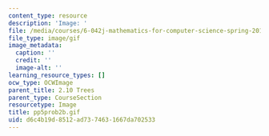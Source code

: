 ```yaml
---
content_type: resource
description: 'Image: '
file: /media/courses/6-042j-mathematics-for-computer-science-spring-2015/d6c4b19d8512ad7374631667da702533_pp5prob2b.gif
file_type: image/gif
image_metadata:
  caption: ''
  credit: ''
  image-alt: ''
learning_resource_types: []
ocw_type: OCWImage
parent_title: 2.10 Trees
parent_type: CourseSection
resourcetype: Image
title: pp5prob2b.gif
uid: d6c4b19d-8512-ad73-7463-1667da702533
---
```

